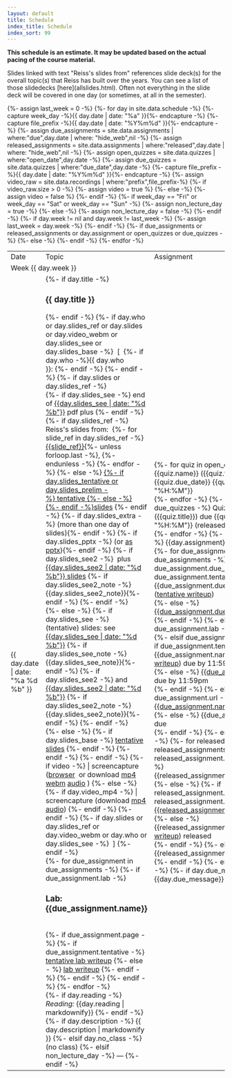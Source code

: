```yaml
---
layout: default
title: Schedule
index_title: Schedule
index_sort: 99
---
```


<!--<div class="oldsitesm">
This schedule is tentative and subject to change (especially before the semester starts).
</div>-->

<p>
<b>This schedule is an estimate. It may be updated based on the actual pacing of the course material.</b>
</p>

<p>
Slides linked with text "Reiss's slides from" references slide deck(s) for the overall topic(s)
that Reiss has built over the years. You can see a list of those slidedecks [here](allslides.html).
Often not everything in the slide deck will be covered in one day (or sometimes, at all in the semester).
</p>

<p id="weekJump" style="display: none"></p>
<p id="hideOutline" style="display: none"></p>

<table class="schedule" id="schedule" data-start="{{ site.data.schedule[0].date | date: "%Y-%m-%d" }}">
<tr class="header"><td>Date</td><td>Topic</td><td>Assignment</td></tr>
{%- assign last_week = 0 -%}
{%- for day in site.data.schedule -%}
{%- capture week_day -%}{{ day.date | date: "%a" }}{%- endcapture -%}
{%- capture file_prefix -%}{{ day.date | date: "%Y%m%d" }}{%- endcapture -%}
{%- assign due_assignments = site.data.assignments | where:"due",day.date | where: "hide_web",nil -%}
{%- assign released_assignments = site.data.assignments | where:"released",day.date | where: "hide_web",nil -%}
{%- assign open_quizzes = site.data.quizzes | where:"open_date",day.date -%}
{%- assign due_quizzes = site.data.quizzes | where:"due_date",day.date -%}
{%- capture file_prefix -%}{{ day.date | date: "%Y%m%d" }}{%- endcapture -%}
{%- assign video_raw = site.data.recordings | where:"prefix",file_prefix-%}
{%- if video_raw.size > 0 -%}
    {%- assign video = true %}
{%- else -%}
    {%- assign video = false %}
{%- endif -%}
{%- if week_day == "Fri" or week_day == "Sat" or week_day == "Sun" -%}
{%- assign non_lecture_day = true -%}
{%- else -%}
{%- assign non_lecture_day = false -%}
{%- endif -%}
{%- if day.week != nil and day.week != last_week -%} 
{%- assign last_week = day.week -%}
<tr class="week_num" id="week-{{ day.week }}" data-week-number="{{ day.week }}" data-iso-week="{{ day.date | date: "%Y-W%V" }}"><td colspan="3">Week {{ day.week }}</td></tr>
{%- endif -%}
<tr class="{%- if day.no_class -%} no_class {%- elsif day.no_lab -%} no_lab {%- elsif day.lab -%} lab {%- elsif day.exam -%} exam {%- elsif non_lecture_day -%} non_lecture_day {%- else -%} lecture {%- endif -%}">
<td class="date">{{ day.date | date: "%a %d %b" }}</td>
<td class="description">
<div class="titlestuff">
{%- if day.title -%}
<h3>{{ day.title }}</h3>
{%- endif -%}
{%- if day.who or day.slides_ref or day.slides or day.video_webm or day.slides_see or day.slides_base -%}
&nbsp;[&nbsp;
    {%- if day.who -%}{{ day.who }}:&nbsp;{%- endif -%}
{%- endif -%}
{%- if day.slides or day.slides_ref -%}
<div class="slides">
  {%- if day.slides_see -%}
    end of
    <a href="slides/{{ day.slides_see | date: "%Y%m%d" }}-slides.pdf">{{day.slides_see | date: "%d %b"}}</a>
    pdf plus
  {%- endif -%}
  {%- if day.slides_ref -%}
      Reiss's slides from:&nbsp;
      {%- for slide_ref in day.slides_ref -%}
          <a href="slides/{{slide_ref}}.pdf">{{slide_ref}}</a>{%- unless forloop.last -%},&nbsp;{%- endunless -%}
      {%- endfor -%}
  {%- else -%}
      <a href="slides/{{ file_prefix }}-slides.pdf">{%- if day.slides_tentative or day.slides_prelim -%}&nbsp;tentative&nbsp;{%- else -%} <!-- -->{%- endif -%}slides</a>
  {%- endif -%}
  {%- if day.slides_extra -%}&nbsp;<span class="slides-extra-note">(more than one day of slides)</span>{%- endif -%}
  {%- if day.slides_pptx -%}&nbsp;(or <a href="slides/{{ file_prefix }}-slides.pptx">as pptx</a>){%- endif -%}
  {%- if day.slides_see2 -%}
      &nbsp;plus <a href="slides/{{ day.slides_see2 | date: "%Y%m%d" }}-slides.pdf">{{day.slides_see2 | date: "%d %b"}} slides</a> {%- if day.slides_see2_note -%}{{day.slides_see2_note}}{%- endif -%}
  {%- endif -%}
</div>
{%- else -%}
  {%- if day.slides_see -%}
  <div class="slides">
    (tentative) slides: see <a href="slides/{{ day.slides_see | date: "%Y%m%d" }}-slides.pdf">{{day.slides_see | date: "%d %b"}}</a> {%- if day.slides_see_note -%}{{day.slides_see_note}}{%- endif -%}
    {%- if day.slides_see2 -%}
        and <a href="slides/{{ day.slides_see2 | date: "%Y%m%d" }}-slides.pdf">{{day.slides_see2 | date: "%d %b"}}</a> {%- if day.slides_see2_note -%}{{day.slides_see2_note}}{%- endif -%}
    {%- endif -%}
  </div>
  {%- else -%}
    {%- if day.slides_base -%}
      <a href="slides/{{ day.slides_base }}.pdf">tentative slides</a>
    {%- endif -%}
  {%- endif -%}
{%- endif -%}
{%- if video -%}
      | screencapture (<a href="/~cr4bd/videoplayer/?3130/S2024/recordings/{{ file_prefix }}-video-and-audio">browser</a>&nbsp; or download <a href="recordings/{{ file_prefix }}-video-and-audio.mp4">mp4</a> <a href="recordings/{{ file_prefix }}-video-and-audio.webm">webm</a> <a href="recordings//{{ file_prefix }}-audio.mp3">audio</a>
    )
{%- else -%}
    {%- if day.video_mp4 -%}
      | screencapture (download <a href="recordings/{{ file_prefix }}-video-and-audio.mp4">mp4</a> <a href="recordings//{{ file_prefix }}-audio.mp3">audio</a>)
    {%- endif -%}
{%- endif -%} 
{%- if day.slides or day.slides_ref or day.video_webm or day.who or day.slides_see -%}
&nbsp;]
{%- endif -%}
</div>
<!-- TODO: lecture/etc. links -->
<div class="due_assignments">
{%- for due_assignment in due_assignments -%}
{%- if due_assignment.lab -%}
<h3>Lab: {{due_assignment.name}}</h3>
<br>
{%- if due_assignment.page -%}
    {%- if due_assignment.tentative -%}
        <a href="{{due_assignment.page|relative_url}}">tentative lab writeup</a>
    {%- else - %}
        <a href="{{due_assignment.page|relative_url}}">lab writeup</a>
    {%- endif -%}
{%- endif -%}
{%- endif -%}
{%- endfor -%}
</div>
<div class="description">
{%- if day.reading -%}
<em class="readingLabel">Reading: </em> <span class="readingText">{{day.reading | markdownify}}</span>
{%- endif -%}
{%- if day.description -%}
  {{ day.description | markdownify }}
{%- elsif day.no_class -%}
  (no class)
{%- elsif non_lecture_day -%}
  &mdash;
{%- endif -%}
</div>
</td>
{%- if due_assignments or released_assignments or day.assignment or open_quizzes or due_quizzes -%}
<td class="assignment">
{%- for quiz in open_quizzes -%}
Quiz {{quiz.name}} ({{quiz.title}}) released, due {{quiz.due_date}} {{quiz.due | date: "%H:%M"}}<br>
{%- endfor -%}
{%- for quiz in due_quizzes -%}
Quiz {{quiz.name}} ({{quiz.title}}) due {{quiz.due | date: "%H:%M"}} (released {{quiz.open_date}})<br>
{%- endfor -%}
{%- if day.assignment -%}
  {{day.assignment}}
{%- endif -%}
{%- for due_assignment in due_assignments -%}
  {%- if due_assignment.due_message -%}
    {%- if due_assignment.tentative -%}
    <span class="duehw">{{due_assignment.due_message}} (<a href="{{due_assignment.page|relative_url}}">tentative writeup</a>)</span><br>
    {%- else -%}
    <span class="duehw"><a href="{{due_assignment.page|relative_url}}">{{due_assignment.due_message}}</a></span><br>
    {%- endif -%}
  {%- else -%}
      {%- if due_assignment.lab -%}
        Lab assigned<br>
      {%- elsif due_assignment.page -%}
        {%- if due_assignment.tentative -%}
        <span class="duehw">{{due_assignment.name}} (<a href="{{due_assignment.page|relative_url}}">tentative writeup</a>) due by 11:59pm</span><br>
        {%- else -%}
        <span class="duehw"><a href="{{due_assignment.page|relative_url}}">{{due_assignment.name}}</a> due by 11:59pm</span><br>
        {%- endif -%}
      {%- elsif due_assignment.url -%}
        <span class="duehw"><a href="{{due_assignment.url}}">{{due_assignment.name}}</a>due</span><br>
      {%- else -%}
        <span class="duehw">{{due_assignment.name}} due</span><br>
      {%- endif -%}
  {%- endif -%}
{%- endfor -%}
{%- for released_assignment in released_assignments -%}
  {%- if released_assignment.released_message -%}
      {{released_assignment.release_message}}<br>
  {%- else -%}
      {%- if released_assignment.page -%}
          {%- if released_assignment.tentative -%}
          <a href="{{released_assignment.page|relative_url}}">{{released_assignment.name}}</a> released<br>
          {%- else -%}
          {{released_assignment.name}} (<a href="{{released_assignment.page|relative_url}}">tentative writeup</a>) released<br>
          {%- endif -%}
      {%- else -%}
      {{released_assignment.name}} released<br>
      {%- endif -%}
  {%- endif -%}
{%- endfor -%}
{%- if day.due_message -%}
{{day.due_message}}
{%- endif -%}
</td>
{%- else -%}
<td class="noassignment"></td>
{%- endif -%}
</tr>
{%- endfor -%}
</table>

<script>
week_1 = new Date(document.querySelector("#schedule").dataset.start);
week_1.setDate(week_1.getDate() - week_1.getDay());
now = Date.now();
offset = (now - week_1) / (1000 * 60 * 60 * 24 * 7);
offset_week = Math.floor(offset);
current_week = offset_week + 1;
result = ""
if (document.querySelector("#week-" + current_week)) {
    result = "Jump to <a href='#week-" + current_week + "'>the current week</a> (week " + current_week + ").";
}
if (result != "") {
    document.querySelector("#weekJump").innerHTML = result;
    document.querySelector("#weekJump").style.display = "block";
}

function showOutlines() {
    document.querySelectorAll('.description').forEach(x => x.classList.remove('hide'));
}
function hideOutlines() {
    document.querySelectorAll('.description').forEach(x => x.classList.add('hide'));
}

document.querySelector("#hideOutline").innerHTML =
    '<input type="button" value="show" onclick="showOutlines()"> \
    or <input type="button" value="hide" onclick="hideOutlines()"> outlines/readings';

document.querySelector("#hideOutline").style.display = "block";
</script>
